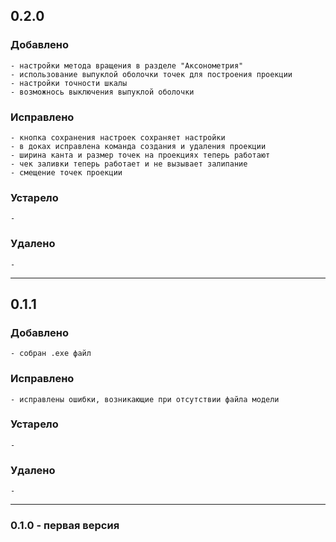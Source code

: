 ## 0.2.0

### Добавлено
    - настройки метода вращения в разделе "Аксонометрия"
    - использование выпуклой оболочки точек для построения проекции
    - настройки точности шкалы
    - возможнось выключения выпуклой оболочки

### Исправлено
    - кнопка сохранения настроек сохраняет настройки
    - в доках исправлена команда создания и удаления проекции
    - ширина канта и размер точек на проекциях теперь работают
    - чек заливки теперь работает и не вызывает залипание
    - смещение точек проекции

### Устарело
    -

### Удалено
    -

---

## 0.1.1

### Добавлено
    - собран .exe файл

### Исправлено
    - исправлены ошибки, возникающие при отсутствии файла модели

### Устарело
    -

### Удалено
    -

---

### 0.1.0 - первая версия